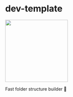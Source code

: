 # dev-template


[<img src="https://user-images.githubusercontent.com/72868196/160259058-c2a3dac8-9ee8-4656-bd15-bc0c19b9e552.jpg" width="200px">](https://www.npmjs.com/package/4devs)

Fast folder structure builder 🚀
